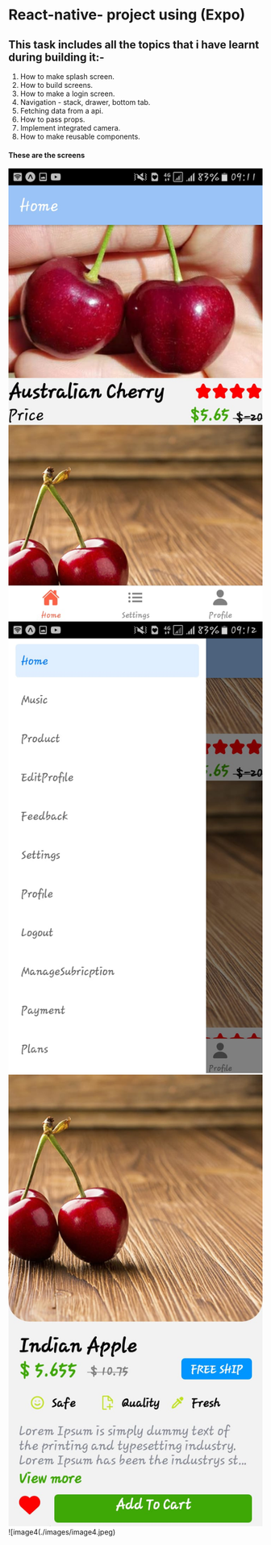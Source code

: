 # React-native- project using (Expo)

## This task includes all the topics that i have learnt during building it:-

1. How to make splash screen.
2. How to build screens.
3. How to make a login screen.
4. Navigation - stack, drawer, bottom tab.
5. Fetching data from a api.
6. How to pass props.
7. Implement integrated camera.
8. How to make reusable components.

#### These are the screens

![image1](./images/image1.jpeg) ![image2](./images/image2.jpeg) ![image3](./images/image3.jpeg) ![image4(./images/image4.jpeg)
